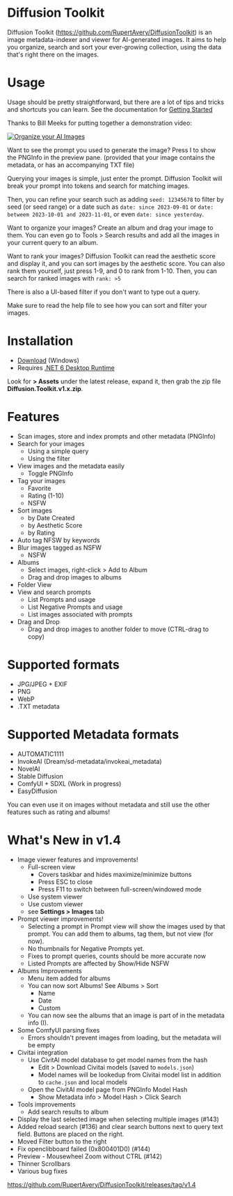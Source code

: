 # Diffusion Toolkit

Diffusion Toolkit (https://github.com/RupertAvery/DiffusionToolkit) is an image metadata-indexer and viewer for AI-generated images. It aims to help you organize, search and sort your ever-growing collection, using the data that's right there on the images.

# Usage

Usage should be pretty straightforward, but there are a lot of tips and tricks and shortcuts you can learn. See the documentation for [Getting Started](https://github.com/RupertAvery/DiffusionToolkit/tree/master/Diffusion.Toolkit/Tips.md)

Thanks to Bill Meeks for putting together a demonstration video:

[![Organize your AI Images](https://img.youtube.com/vi/r7J3n1LjojE/hqdefault.jpg)](https://www.youtube.com/watch?v=r7J3n1LjojE&ab_channel=BillMeeks)

Want to see the prompt you used to generate the image? Press I to show the PNGInfo in the preview pane. (provided that your image contains the metadata, or has an accompanying TXT file)

Querying your images is simple, just enter the prompt. Diffusion Toolkit will break your prompt into tokens and search for matching images.

Then, you can refine your search such as adding `seed: 12345678` to filter by seed (or seed range) or a date such as `date: since 2023-09-01` or `date: betweem 2023-10-01 and 2023-11-01`, or even `date: since yesterday`.

Want to organize your images? Create an album and drag your image to them.  You can even go to Tools > Search results and add all the images in your current query to an album.

Want to rank your images? Diffusion Toolkit can read the aesthetic score and display it, and you can sort images by the aesthetic score. You can also rank them yourself, just press 1-9, and 0 to rank from 1-10.  Then, you can search for ranked images with `rank: >5`

There is also a UI-based filter if you don't want to type out a query.

Make sure to read the help file to see how you can sort and filter your images.

# Installation

* [Download](https://github.com/RupertAvery/DiffusionToolkit/releases/v1.4
) (Windows)
* Requires [.NET 6 Desktop Runtime](https://dotnet.microsoft.com/en-us/download/dotnet/6.0) 


Look for **> Assets** under the latest release, expand it, then grab the zip file **Diffusion.Toolkit.v1.x.zip**.

# Features

* Scan images, store and index prompts and other metadata (PNGInfo)
* Search for your images
    * Using a simple query
    * Using the filter
* View images and the metadata easily
    * Toggle PNGInfo
* Tag your images 
    * Favorite
    * Rating (1-10)
    * NSFW
* Sort images
    * by Date Created 
    * by Aesthetic Score
    * by Rating   
* Auto tag NFSW by keywords
* Blur images tagged as NSFW 
    * NSFW
* Albums
    * Select images, right-click > Add to Album
    * Drag and drop images to albums
* Folder View
* View and search prompts
    * List Prompts and usage
    * List Negative Prompts and usage
    * List images associated with prompts
* Drag and Drop
    * Drag and drop images to another folder to move (CTRL-drag to copy)

# Supported formats

* JPG/JPEG + EXIF
* PNG
* WebP
* .TXT metadata

# Supported Metadata formats

* AUTOMATIC1111
* InvokeAI (Dream/sd-metadata/invokeai_metadata)
* NovelAI
* Stable Diffusion
* ComfyUI + SDXL (Work in progress) 
* EasyDiffusion

You can even use it on images without metadata and still use the other features such as rating and albums!

# What's New in v1.4

* Image viewer features and improvements!
   * Full-screen view 
      * Covers taskbar and hides maximize/minimize buttons
      * Press ESC to close
      * Press F11 to switch between full-screen/windowed mode
   * Use system viewer
   * Use custom viewer
   * see **Settings > Images** tab
* Prompt viewer improvements!
   * Selecting a prompt in Prompt view will show the images used by that prompt.  You can add them to albums, tag them, but not view (for now).
   * No thumbnails for Negative Prompts yet.
   * Fixes to prompt queries, counts should be more accurate now
   * Listed Prompts are affected by Show/Hide NSFW 
* Albums Improvements
   * Menu item added for albums
   * You can now sort Albums! See Albums > Sort
      * Name
      * Date
      * Custom
   * You can now see the albums that an image is part of in the metadata info (I).
* Some ComfyUI parsing fixes
   * Errors shouldn't prevent images from loading, but the metadata will be empty
* Civitai integration
   * Use CivitAI model database to get model names from the hash
      * Edit > Download Civitai models (saved to `models.json`)
      * Model names will be lookedup from Civitai model list in addition   to `cache.json` and local models
   * Open the CivitAI model page from PNGInfo Model Hash 
      * Show Metadata info > Model Hash > Click Search
* Tools improvements
   * Add search results to album
* Display the last selected image when selecting multiple images (#143)
* Added reload search (#136) and clear search buttons next to query text field. Buttons are placed on the right.
* Moved Filter button to the right
* Fix openclibboard failed (0x800401D0) (#144)
* Preview - Mousewheel Zoom without CTRL (#142)
* Thinner Scrollbars
* Various bug fixes

https://github.com/RupertAvery/DiffusionToolkit/releases/tag/v1.4
